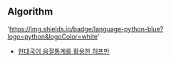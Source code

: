 ## Algorithm

'https://img.shields.io/badge/language-python-blue?logo=python&logoColor=white'


- [현대국어 음절통계를 활용한 허프만 ](URL "URL 제목")

